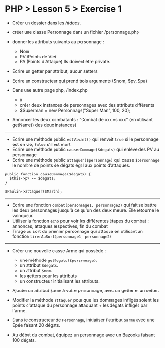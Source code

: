 # PHP > Lesson 5 > Exercise 1

- Créer un dossier **<nom du jeu>** dans les _htdocs_.
- créer une classe Personnage dans un fichier
      <nom du jeu>/personnage.php
- donner les attributs suivants au personnage :
  * Nom
  * PV (Points de Vie)
  * PA (Points d'Attaque)
Ils doivent être private.

- Ecrire un getter par attribut, aucun setters
- Ecrire un constructeur qui prend trois arguments ($nom, $pv, $pa)

- Dans une autre page php, <nomdujeu>/index.php
    * `0`
    * créer deux instances de personnages avec des attributs différents
    * $Superman = new Personnage("Super Man", 100, 20);
- Annoncer les deux combatants : "Combat de xxx vs xxx"
  (en utilisant getName() des deux instances)



---



- Ecrire une méthode public `estVivant()` qui renvoit `true` si le
personnage est en vie, `false` s'il est mort
- Ecrire une méthode public `causerDommage($degats)` qui
enlève des PV au personnage
- Ecrire une méthode public `attaquer($personnage)` qui cause
  `$personnage` le nombre de points de dégats égal aux points
  d'attaques.

```
public function causeDommage($degats) {
  $this->pv -= $degats;
}
```

```
$Paulin->attaquer($Marin);
```



---



- Ecrire une fonction `combat(personnage1, personnage2)` qui fait se battre les deux personnages jusqu'à ce qu'un des deux meure. Elle retourne le vainqueur.
- Utiliser la fonction `echo` pour voir les différentes étapes du combat : annonces, attaques respectives, fin du combat
- Tirage au sort du premier personnage qui attaque en utilisant un fonction `tirerAuSort(personnage1, personnage2)`



---



- Créer une nouvelle classe Arme qui possède :
  - une méthode `getDegats($personnage)`.
  - un attribut `$degats`.
  - un attribut `$nom`.
  - les getters pour les attributs
  - un constructeur initialisant les attributs.
- Ajouter un attribut `$arme` à votre personnage, avec un getter et un setter.
- Modifier la méthode `attaquer` pour que les dommages infligés soient les points d'attaque du personnage attaquant + les dégats infligés par l'arme.
- Dans le constructeur de `Personnage`, initialiser l'attribut `$arme` avec une Epée faisant 20 dégats.

- Au début du combat, équipez un personnage avec un Bazooka faisant 100 dégats.
